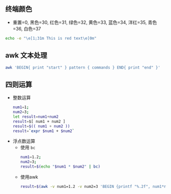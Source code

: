 ## 终端颜色

* 重置=0, 黑色=30, 红色=31, 绿色=32, 黄色=33, 蓝色=34, 洋红=35, 青色=36, 白色=37

```bash
echo -e "\e[1;31m This is red text\e[0m"
```

## awk 文本处理

```bash
awk 'BEGIN{ print "start" } pattern { commands } END{ print "end" }'
```

## 四则运算

* 整数运算
    ```bash
    num1=1;
    num2=3;
    let result=num1+num2
    result=$[ num1 + num2 ]
    result=$(( num1 + num2 ))
    result=`expr $num1 + $num2`
    ```
* 浮点数运算
    - 使用 `bc`
        ```bash
        num1=1.2;
        num2=3;
        result=$(echo "$num1 * $num2" | bc)
        ```
    - 使用awk
        ```bash
        result=$(awk -v num1=1.2 -v num2=3 'BEGIN {printf "%.2f", num1*num2}')
        ```
